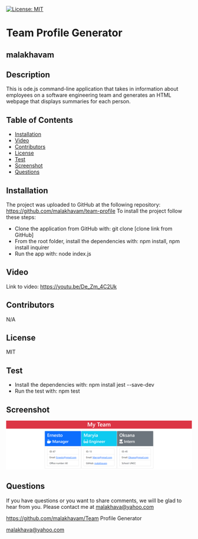  
   [![License: MIT](https://shields.io/badge/license-MIT-green.svg)](https://opensource.org/licenses/MIT)
   # Team Profile Generator
   ## malakhavam
   
   ## Description 
   
   This is ode.js command-line application that takes in information about employees on a software engineering team and generates an HTML webpage that displays summaries for each person.
   
   ## Table of Contents  
   * [Installation](#installation)
   * [Video](#video)
   * [Contributors](#contibutors)
   * [License](#license)
   * [Test](#test)
   * [Screenshot](#screenshot)
   * [Questions](#questions)
   
   
   ## Installation 
   
   The project was uploaded to GitHub at the following repository: https://github.com/malakhavam/team-profile 
   To install the project follow these steps: 
   * Clone the application from GitHub with: git clone [clone link from GitHub] 
   * From the root folder, install the dependencies with: npm install, npm install inquirer
   * Run the app with: node index.js

   ## Video
   
   Link to video: https://youtu.be/De_Zm_4C2Uk

   ## Contributors

   N/A

   ## License

   MIT
  
   ## Test
   
   * Install the dependencies with: npm install jest --save-dev 
   * Run the test with: npm test 

   ## Screenshot

   ![Mockup-image](/images/Screenshot.png)
   
   ## Questions
   
   If you have questions or you want to share comments, we will be glad to hear from you. Please contact me at malakhava@yahoo.com

   https://github.com/malakhavam/Team Profile Generator
   
   malakhava@yahoo.com
 